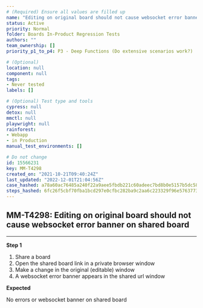```yaml
---
# (Required) Ensure all values are filled up
name: "Editing on original board should not cause websocket error banner on shared board"
status: Active
priority: Normal
folder: Boards In-Product Regression Tests
authors: ""
team_ownership: []
priority_p1_to_p4: P3 - Deep Functions (Do extensive scenarios work?)

# (Optional)
location: null
component: null
tags: 
- Never tested
labels: []

# (Optional) Test type and tools
cypress: null
detox: null
mmctl: null
playwright: null
rainforest: 
- Webapp
- in Production
manual_test_environments: []

# Do not change
id: 15566231
key: MM-T4298
created_on: "2021-10-21T09:40:24Z"
last_updated: "2022-12-01T21:04:56Z"
case_hashed: a78a60ac76485a240f22a9aee5fbdb221c60adeec7bd8b0e5157b5dc58a20a9f9e27d1ac81638d517e5a3015078bf400
steps_hashed: 6fc26f5cbf70fba1bcd297e0cfbc282ba9c2aa6c223329f96e5763773103385dc944509fc88720a7cbc8c8914ee1c6c6
---
```


<!-- (Auto-generated) Based on frontmatter's "key" and "name" -->

## MM-T4298: Editing on original board should not cause websocket error banner on shared board

---

**Step 1**

1. Share a board
2. Open the shared board link in a private browser window
3. Make a change in the original (editable) window
4. A websocket error banner appears in the shared url window

**Expected**

No errors or websocket banner on shared board
